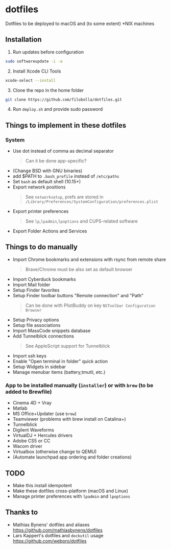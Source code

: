 # dotfiles
Dotfiles to be deployed to macOS and (to some extent) *NIX machines

## Installation
1. Run updates before configuration
``` bash 
sudo softwareupdate -i -a
```
2. Install Xcode CLI Tools
``` bash
xcode-select --install
```
3. Clone the repo in the home folder
``` bash
git clone https://github.com/filobolla/dotfiles.git
```
4. Run `deploy.sh` and provide sudo password

## Things to implement in these dotfiles
### System
- Use dot instead of comma as decimal separator
    > Can it be done app-specific?
- (Change BSD with GNU binaries)
- add $PATH to `.bash_profile` instead of `/etc/paths`
- Set `bash` as default shell (10.15+)
- Export network positions
	> See `networksetup`, prefs are stored in `/Library/Preferences/SystemConfiguration/preferences.plist`
- Export printer preferences
	> See `lp`,`lpadmin`,`lpoptions` and CUPS-related software
- Export Folder Actions and Services
## Things to do manually
- Import Chrome bookmarks and extensions with rsync from remote share
	> Brave/Chrome must be also set as default browser
- Import Cyberduck bookmarks
- Import Mail folder
- Setup Finder favorites
- Setup Finder toolbar buttons "Remote connection" and "Path"
	> Can be done with PlistBuddy on key `NSToolbar Configuration Browser`
- Setup Privacy options
- Setup file associations
- Import MassCode snippets database
- Add Tunnelblick connections
	> See AppleScript support for Tunnelblick
- Import ssh keys
- Enable "Open terminal in folder" quick action
- Setup Widgets in sidebar
- Manage menubar items (battery,tmutil, etc.)
### App to be installed manually (`installer`) or with `brew` (to be added to Brewfile)
- Cinema 4D + Vray
- Matlab
- MS Office+Updater (use `brew`)
- Teamviewer (problems with brew install on Catalina+)
- Tunnelblick
- Digilent Waveforms
- VirtualDJ + Hercules drivers
- Adobe CS5 or CC
- Wacom driver
- Virtualbox (otherwise change to QEMU)
- (Automate launchpad app ordering and folder creations)
## TODO
- Make this install idempotent
- Make these dotfiles cross-platform (macOS and Linux)
- Manage printer preferences with `lpadmin` and `lpoptions`

## Thanks to
- Mathias Bynens' dotfiles and aliases https://github.com/mathiasbynens/dotfiles 
- Lars Kappert's dotfiles and `dockutil` usage https://github.com/webpro/dotfiles

